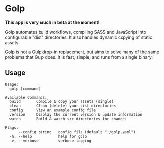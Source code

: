 # Golp

**This app is very much in beta at the moment!**

Golp automates build workflows, compiling SASS and JavaScript into configurable "dist" directories. It also handles dynamic copying of static assets.

Golp is not a Gulp drop-in replacement, but aims to solve many of the same problems that Gulp does. It is fast, simple, and runs from a single binary.


## Usage
```
Usage:
  golp [command]

Available Commands:
  build       Compile & copy your assets (single)
  clean       Clean (delete) your dist directories
  config      View an example config file
  version     Display the current version & update information
  watch       Build & watch src directories for changes

Flags:
      --config string   config file (default "./golp.yaml")
  -h, --help            help for golp
  -v, --verbose         verbose logging
```
